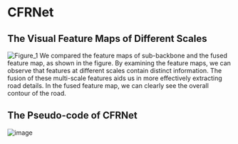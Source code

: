 # CFRNet
## The Visual Feature Maps of Different Scales
![Figure_1](https://github.com/XYQ1517/CFRNet/assets/104625070/d0935814-5197-4494-bb58-6c5a3c4dbdc4)
We compared the feature maps of sub-backbone and the fused feature map, 
as shown in the figure. By examining the feature maps, we can observe that 
features at different scales contain distinct information. The fusion of 
these multi-scale features aids us in more effectively extracting road details. 
In the fused feature map, we can clearly see the overall contour of the road.


## The Pseudo-code of CFRNet

![image](https://github.com/XYQ1517/CFRNet/assets/104625070/8d757ef8-0918-428e-b7a9-faec99c492ad)

